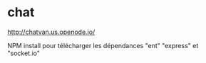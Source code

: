# chat
http://chatvan.us.openode.io/  

NPM install pour télécharger les dépendances "ent" "express" et "socket.io"

